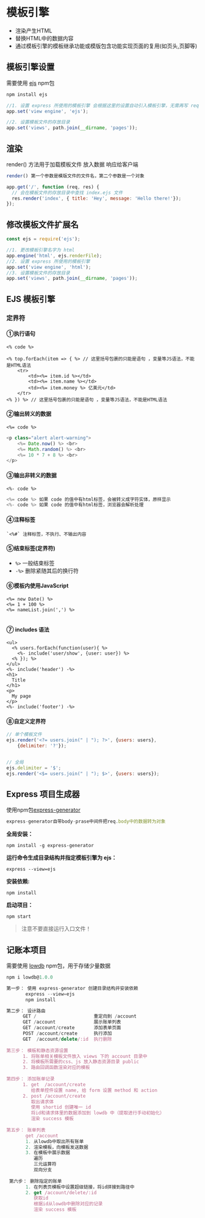 # 模板引擎

- 渲染产生HTML
- 替换HTML中的数据内容
- 通过模板引擎的模板继承功能或模版包含功能实现页面的复用(如页头,页脚等)

## 模板引擎设置

需要使用 [ejs](https://www.npmjs.com/package/ejs) npm包

```js
npm install ejs
```



```js
//1. 设置 express 所使用的模板引擎 会根据这里的设置自动引入模板引擎，无需再写 require()
app.set('view engine', 'ejs');

//2. 设置模板文件的存放目录
app.set('views', path.join(__dirname, 'pages'));
```

## 渲染

render() 	方法用于加载模板文件 放入数据 响应给客户端

```js
render() 第一个参数是模版文件的文件名，第二个参数是一个对象
```



```js
app.get('/', function (req, res) {
  // 会在模板文件的存放目录中查找 index.ejs 文件
  res.render('index', { title: 'Hey', message: 'Hello there!'});
});
```

## 修改模板文件扩展名

```js
const ejs = require('ejs');

//1. 更改模板引擎名字为 html
app.engine('html', ejs.renderFile);
//2. 设置 express 所使用的模板引擎 
app.set('view engine', 'html');
//3. 设置模板文件的存放目录
app.set('views', path.join(__dirname, 'pages'));
```

## EJS 模板引擎

### 定界符

#### ①执行语句

```ejs
<% code %>
```

```ejs
<% top.forEach(item => { %>	// 这里括号包裹的只能是语句 ，变量等JS语法，不能是HTML语法
    <tr>
        <td><%= item.id %></td>
        <td><%= item.name %></td>
        <td><%= item.money %> 亿美元</td>
    </tr>
<% }) %> // 这里括号包裹的只能是语句 ，变量等JS语法，不能是HTML语法
```

#### ②输出转义的数据

```ejs
<%= code %>
```

```js
<p class="alert alert-warning">
    <%= Date.now() %> <br>
    <%= Math.random() %> <br>
    <%= 10 * 7 + 8 %> <br>
</p>
```

#### ③输出非转义的数据

```ejs
<%- code %>
```

```mjs
<%= code %> 如果 code 的值中有html标签，会被转义成字符实体，原样显示
<%- code %> 如果 code 的值中有html标签，浏览器会解析处理
```

#### ④注释标签

```ejs
`<%#` 注释标签，不执行、不输出内容
```

#### ⑤结束标签(定界符)

- `%>` 一般结束标签
- `-%>` 删除紧随其后的换行符

#### ⑥模板内使用JavaScript

```ejs
<%= new Date() %>
<%= 1 + 100 %>
<%= nameList.join(',') %>


```

#### ⑦ includes 语法

```ejs
<ul>
  <% users.forEach(function(user){ %>
    <%- include('user/show', {user: user}) %>
  <% }); %>
</ul>
<%- include('header') -%>
<h1>
  Title
</h1>
<p>
  My page
</p>
<%- include('footer') -%>
```

#### ⑧自定义定界符

```javascript
// 单个模板文件
ejs.render('<?= users.join(" | "); ?>', {users: users},
    {delimiter: '?'});


// 全局
ejs.delimiter = '$';
ejs.render('<$= users.join(" | "); $>', {users: users});
```

## Express 项目生成器

使用npm包[express-generator](https://www.npmjs.com/package/express-generator)

```js
express-generator自带body-prase中间件把req.body中的数据转为对象
```

**全局安装：**

```shell
npm install -g express-generator
```

**运行命令生成目录结构并指定模板引擎为 ejs：**

```shell
express --view=ejs
```

**安装依赖:**

```shell
npm install
```

**启动项目：**

```shell
npm start
```

> 注意不要直接运行入口文件！



## 记账本项目

需要使用 [lowdb](https://www.npmjs.com/package/lowdb/v/1.0.0) npm包，用于存储少量数据

```js
npm i lowdb@1.0.0 
```

```js
第一步： 使用 express-generator 创建目录结构并安装依赖
	   express --view=ejs
	   npm install

第二步： 设计路由
      GET /  				    重定向到 /account
      GET /account			    展示账单列表
      GET /account/create       添加表单页面
      POST /account/create  	执行添加
      GET  /account/delete/:id  执行删除	
   
第三步： 模板和静态资源设置
	  1. 将账单相关模板文件放入 views 下的 account 目录中
	  2. 将模板所需要的css、js 放入静态资源目录 public
	  3. 路由回调函数渲染对应的模板
	  
第四步： 添加账单记录
      1. get  /account/create 
         给表单控件设置 name, 给 form 设置 method 和 action
      2. post /account/create  
         取出请求体
         使用 shortid 创建唯一 id
         将id和请求体里的数据添加到 lowdb 中（提取进行手动初始化）
         渲染 success 模板
         
第五步： 账单列表
       get /account
       1. 从lowdb中取出所有账单
       2. 渲染模板，向模板发送数据
       3. 在模板中展示数据
          遍历
          三元运算符
          双向分支
          
 第六步： 删除指定的账单
       1. 在列表页模板中设置超级链接，将id拼接到路径中
       2. get /account/delete/:id
          获取id
          根据id从lowdb中删除对应的记录
          渲染 success 模板
```
